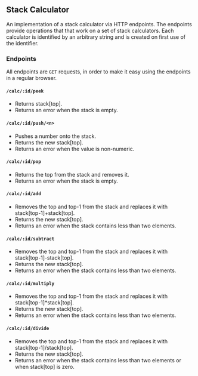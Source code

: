 ## Stack Calculator

An implementation of a stack calculator via HTTP endpoints. The endpoints provide operations that that work on a set of stack calculators. Each calculator is identified by an arbitrary string and is created on first use of the identifier.

### Endpoints

All endpoints are `GET` requests, in order to make it easy using the endpoints in a regular browser.

#### `/calc/:id/peek` 
- Returns stack[top].
- Returns an error when the stack is empty.

#### `/calc/:id/push/<n>`
- Pushes a number onto the stack.
- Returns the new stack[top].
- Returns an error when the value is non-numeric. 

#### `/calc/:id/pop`
- Returns the top from the stack and removes it.
- Returns an error when the stack is empty.

#### `/calc/:id/add`
- Removes the top and top-1 from the stack and replaces it with stack[top-1]+stack[top].
- Returns the new stack[top].
- Returns an error when the stack contains less than two elements.

#### `/calc/:id/subtract`
- Removes the top and top-1 from the stack and replaces it with stack[top-1]-stack[top].
- Returns the new stack[top].
- Returns an error when the stack contains less than two elements.

#### `/calc/:id/multiply`
- Removes the top and top-1 from the stack and replaces it with stack[top-1]*stack[top].
- Returns the new stack[top].
- Returns an error when the stack contains less than two elements.

#### `/calc/:id/divide`
- Removes the top and top-1 from the stack and replaces it with stack[top-1]/stack[top].
- Returns the new stack[top].
- Returns an error when the stack contains less than two elements or when stack[top] is zero.